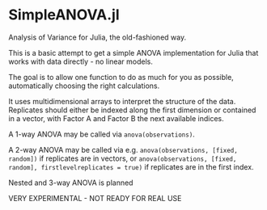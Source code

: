 # SimpleANOVA.jl
Analysis of Variance for Julia, the old-fashioned way.

This is a basic attempt to get a simple ANOVA implementation for Julia that works with data directly - no linear models.

The goal is to allow one function to do as much for you as possible, automatically choosing the right calculations.

It uses multidimensional arrays to interpret the structure of the data. Replicates should either be indexed along the first dimension or contained in a vector, with Factor A and Factor B the next available indices.

A 1-way ANOVA may be called via `anova(observations)`.

A 2-way ANOVA may be called via e.g. `anova(observations, [fixed, random])` if replicates are in vectors, or
                                     `anova(observations, [fixed, random], firstlevelreplicates = true)` if replicates are in the first index.

Nested and 3-way ANOVA is planned

VERY EXPERIMENTAL - NOT READY FOR REAL USE
